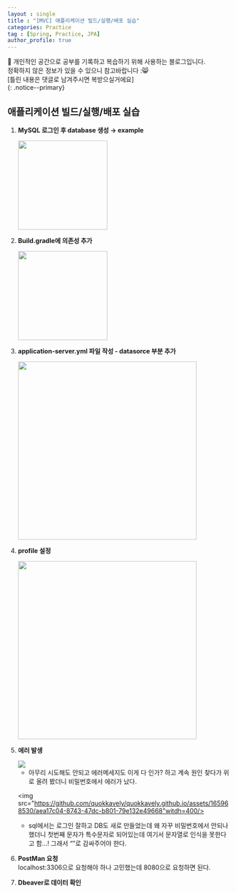```yaml
---
layout : single
title : "[MVC] 애플리케이션 빌드/실행/배포 실습"
categories: Practice
tag : [Spring, Practice, JPA]
author_profile: true
---
```



📌 개인적인 공간으로 공부를 기록하고 복습하기 위해 사용하는 블로그입니다. <br>
정확하지 않은 정보가 있을 수 있으니 참고바랍니다 :😸 <br>
[틀린 내용은 댓글로 남겨주시면 복받으실거에요]  
{: .notice--primary}



## 애플리케이션 빌드/실행/배포 실습

1. **MySQL 로그인 후 database 생성 → example**
    
    <img src="https://github.com/quokkavely/quokkavely.github.io/assets/165968530/b7c8ef1a-0e9d-49f3-90e8-ff365d2c9f1b" width=200 >
    
2. **Build.gradle에 의존성 추가**
    
    <img src="https://github.com/quokkavely/quokkavely.github.io/assets/165968530/b5348ca5-f095-4caf-9b11-596218ed7036" width=200>
    
3. **application-server.yml 파일 작성 - datasorce 부분 추가**
    
    <img src="https://github.com/quokkavely/quokkavely.github.io/assets/165968530/2cd2cd13-5dc7-45ed-979b-c93491d94f55" width=400>
    
4. **profile 설정**
    
    <img src="https://github.com/quokkavely/quokkavely.github.io/assets/165968530/8f4ccafa-a6f9-4877-bd86-e995eee3f4f8" width=400>
    
5. **에러 발생**
    
    <img src="https://github.com/quokkavely/quokkavely.github.io/assets/165968530/bc3a746a-c305-4761-92a9-40b168203160">
    
    - 아무리 시도해도 안되고 에러메세지도 이게 다 인가? 하고 계속 원인 찾다가 위로 올려 봤더니 비밀번호에서 에러가 났다.
    
    <img src="https://github.com/quokkavely/quokkavely.github.io/assets/165968530/aea17c04-8743-47dc-b801-79e132e49668"witdh=400/>
    
    - sql에서는 로그인 잘하고 DB도 새로 만들었는데 왜 자꾸 비밀번호에서 안되나 했더니 첫번째 문자가 특수문자로 되어있는데 여기서 문자열로 인식을 못한다고 함…! 그래서 “”로 감싸주어야 한다.

6. **PostMan 요청** <br/>
    localhost:3306으로 요청해야 하나 고민했는데 8080으로 요청하면 된다.
    

7. **Dbeaver로 데이터 확인**